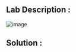 ## Lab Description :

![image](https://github.com/sh3bu/Portswigger_labs/assets/67383098/0bf7bd0d-de32-4c77-b80c-e9d9ff8f55a9)


## Solution :

